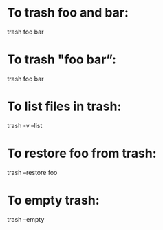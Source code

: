 To trash foo and bar:
=====================

trash foo bar

To trash "foo bar”:
===================

trash foo bar

To list files in trash:
=======================

trash -v –list

To restore foo from trash:
==========================

trash –restore foo

To empty trash:
===============

trash –empty
